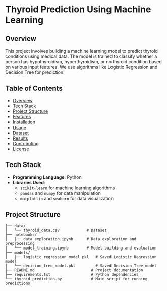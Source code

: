 # Thyroid Prediction Using Machine Learning

## Overview

This project involves building a machine learning model to predict thyroid conditions using medical data. The model is trained to classify whether a person has hypothyroidism, hyperthyroidism, or no thyroid condition based on various input features. We use algorithms like Logistic Regression and Decision Tree for prediction.

## Table of Contents

- [Overview](#overview)
- [Tech Stack](#tech-stack)
- [Project Structure](#project-structure)
- [Features](#features)
- [Installation](#installation)
- [Usage](#usage)
- [Dataset](#dataset)
- [Results](#results)
- [Contributing](#contributing)
- [License](#license)

## Tech Stack

- **Programming Language**: Python
- **Libraries Used**:
  - `scikit-learn` for machine learning algorithms
  - `pandas` and `numpy` for data manipulation
  - `matplotlib` and `seaborn` for data visualization

## Project Structure

```plaintext
├── data/
│   └── thyroid_data.csv            # Dataset
├── notebooks/
│   ├── data_exploration.ipynb      # Data exploration and preprocessing
│   └── model_training.ipynb        # Model building and evaluation
├── models/
│   ├── logistic_regression_model.pkl   # Saved Logistic Regression model
│   └── decision_tree_model.pkl         # Saved Decision Tree model
├── README.md                         # Project documentation
├── requirements.txt                  # Python dependencies
└── thyroid_prediction.py             # Main script for running predictions

